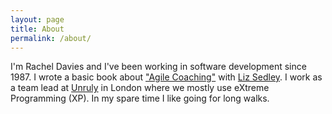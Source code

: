 ```yaml
---
layout: page
title: About
permalink: /about/
---
```


I'm Rachel Davies and I've been working in software development since 1987. I wrote a basic book about ["Agile Coaching"](https://pragprog.com/book/sdcoach/agile-coaching) with [Liz Sedley](https://pragprog.com/users/display_profile/48266). I work as a team lead at [Unruly](http://tech.unruly.co/) in London where we mostly use eXtreme Programming (XP). In my spare time I like going for long walks.

